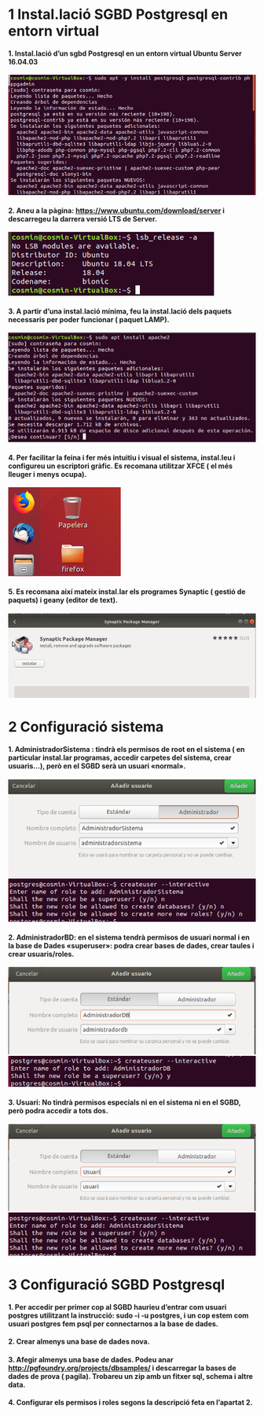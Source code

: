 # 1 Instal.lació SGBD Postgresql en entorn virtual
#### 1. Instal.lació d’un sgbd Postgresql en un entorn virtual Ubuntu Server 16.04.03
![](/imgP1/pregunta1p1.png)
#### 2. Aneu a la pàgina: https://www.ubuntu.com/download/server i descarregeu la darrera versió LTS de Server.
![](/imgP1/pregunta2p1.png)
#### 3. A partir d’una instal.lació mínima, feu la instal.lació dels paquets necessaris per poder funcionar ( paquet LAMP).
![](/imgP1/pregunta3p1.png)
#### 4. Per facilitar la feina i fer més intuitiu i visual el sistema, instal.leu i configureu un escriptori gràfic. Es recomana utilitzar XFCE ( el més lleuger i menys ocupa).
![](/imgP1/pregunta4p1.png)
#### 5. Es recomana així mateix instal.lar els programes Synaptic ( gestió de paquets) i geany (editor de text). 
![](/imgP1/pregunta5p1.png)

# 2 Configuració sistema
#### 1. AdministradorSistema : tindrà els permisos de root en el sistema ( en particular instal.lar programas, accedir carpetes del sistema, crear usuaris...), però en el SGBD serà un usuari «normal». 
![](/imgP2/pregunta1-1p2.png)
![](/imgP2/pregunta1-2p2.png)
#### 2. AdministradorBD: en el sistema tendrà permisos de usuari normal i en la base de Dades «superuser»: podra crear bases de dades, crear taules i crear usuaris/roles. 
![](/imgP2/pregunta2-1p2.png)
![](/imgP2/pregunta2-2p2.png)
#### 3. Usuari: No tindrà permisos especials ni en el sistema ni en el SGBD, però podra accedir a tots dos.
![](/imgP2/pregunta3-1p2.png)
![](/imgP2/pregunta1-2p2.png)

#  3 Configuració SGBD Postgresql 
#### 1. Per accedir per primer cop al SGBD haurieu d’entrar com usuari postgres utilitzant la instrucció: sudo -i -u postgres, i un cop estem com usuari postgres fem psql per connectarnos a la base de dades.

#### 2. Crear almenys una base de dades nova.

#### 3. Afegir almenys una base de dades. Podeu anar http://pgfoundry.org/projects/dbsamples/ i descarregar la bases de dades de prova ( pagila). Trobareu un zip amb un fitxer sql, schema i altre data.

#### 4. Configurar els permisos i roles segons la descripció feta en l’apartat 2.
